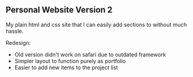 ## Personal Website Version 2

My plain html and css site that I can easily add sections to without much hassle.

Redesign:
- Old version didn't work on safari due to outdated framework
- Simpler layout to function purely as portfolio
- Easier to add new items to the project list
